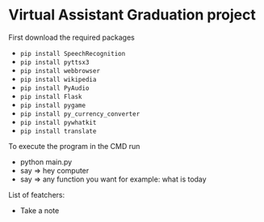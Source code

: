 # Virtual Assistant Graduation project

First download the required packages

- `pip install SpeechRecognition`
- `pip install pyttsx3`
- `pip install webbrowser`
- `pip install wikipedia`
- `pip install PyAudio`
- `pip install Flask`
- `pip install pygame`
- `pip install py_currency_converter`
- `pip install pywhatkit`
- `pip install translate`

To execute the program in the CMD run

- python main.py
- say => hey computer
- say => any function you want for example: what is today

List of featchers:

- Take a note
